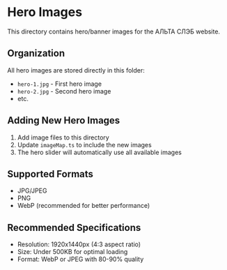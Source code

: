 # Hero Images

This directory contains hero/banner images for the АЛЬТА СЛЭБ website.

## Organization

All hero images are stored directly in this folder:
- `hero-1.jpg` - First hero image
- `hero-2.jpg` - Second hero image
- etc.

## Adding New Hero Images

1. Add image files to this directory
2. Update `imageMap.ts` to include the new images
3. The hero slider will automatically use all available images

## Supported Formats

- JPG/JPEG
- PNG
- WebP (recommended for better performance)

## Recommended Specifications

- Resolution: 1920x1440px (4:3 aspect ratio)
- Size: Under 500KB for optimal loading
- Format: WebP or JPEG with 80-90% quality
